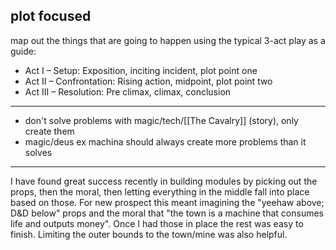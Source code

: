 
## plot focused 

map out the things that are going to happen using the typical 3-act play as a guide: 
- Act I – Setup: Exposition, inciting incident, plot point one 
- Act II – Confrontation: Rising action, midpoint, plot point two 
- Act III – Resolution: Pre climax, climax, conclusion


----

- don't solve problems with magic/tech/[[The Cavalry]] (story), only create them
- magic/deus ex machina should always create more problems than it solves

---

I have found great success recently in building modules by picking out the props, then the moral, then letting everything in the middle fall into place based on those. For new prospect this meant imagining the "yeehaw above; D&D below" props and the moral that "the town is a machine that consumes life and outputs money". Once I had those in place the rest was easy to finish. Limiting the outer bounds to the town/mine was also helpful.
